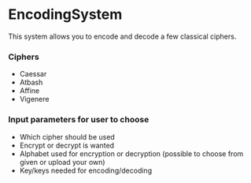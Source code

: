 # EncodingSystem
This system allows you to encode and decode a few classical ciphers.

### Ciphers
* Caessar
* Atbash
* Affine
* Vigenere

### Input parameters for user to choose
* Which cipher should be used
* Encrypt or decrypt is wanted
* Alphabet used for encryption or decryption (possible to choose from given or upload your own)
* Key/keys needed for encoding/decoding
